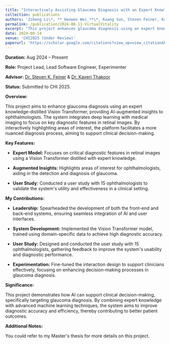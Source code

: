 ```yaml
---
title: "Interactively Assisting Glaucoma Diagnosis with an Expert Knowledge-distilled Vision Transformer (Under Review)"
collection: publications
authors: 'Ziheng Li\*, **_Haowen Wei_**\*, Kuang Sun, Steven Feiner, Kaveri Thakoor'
permalink: /publication/2024-08-11-VirtualVitality
excerpt: "This project enhances glaucoma diagnosis using an expert knowledge-distilled Vision Transformer, providing AI-augmented insights to ophthalmologists. The system integrates deep learning with medical imaging to focus on key diagnostic features in retinal images, interactively highlighting areas of interest for improved diagnosis. Validated with a user study involving 15 ophthalmologists, the tool demonstrates the potential of AI in supporting clinical decision-making and aiming for more accurate glaucoma diagnosis."
date: 2024-08-14
venue: 'CHI2025 (Under Review)'
paperurl: 'https://scholar.google.com/citations?view_op=view_citation&hl=en&user=phrai3MAAAAJ&citation_for_view=phrai3MAAAAJ:Y0pCki6q_DkC'
---
```



**Duration:** Aug 2024 – Present  

**Role:** Project Lead, Lead Software Engineer, Experimenter  

**Advisor:** [Dr. Steven K. Feiner](https://www.engineering.columbia.edu/faculty/steven-feiner) & [Dr. Kaveri Thakoor](https://www.vagelos.columbia.edu/profile/kaveri-thakoor-phd)



**Status:** Submitted to CHI 2025.




**Overview:**  

This project aims to enhance glaucoma diagnosis using an expert knowledge-distilled Vision Transformer, providing AI-augmented insights to ophthalmologists. The system integrates deep learning with medical imaging to focus on key diagnostic features in retinal images. By interactively highlighting areas of interest, the platform facilitates a more nuanced diagnosis process, aiming to support clinical decision-making.






**Key Features:**

- **Expert Model:** Focuses on critical diagnostic features in retinal images using a Vision Transformer distilled with expert knowledge.

- **Augmented Insights:** Highlights areas of interest for ophthalmologists, aiding in the detection and diagnosis of glaucoma.

- **User Study:** Conducted a user study with 15 ophthalmologists to validate the system's utility and effectiveness in a clinical setting.


**My Contributions:**

- **Leadership:** Spearheaded the development of both the front-end and back-end systems, ensuring seamless integration of AI and user interfaces.

- **System Development:** Implemented the Vision Transformer model, trained using domain-specific data to achieve high diagnostic accuracy.

- **User Study:** Designed and conducted the user study with 15 ophthalmologists, gathering feedback to improve the system's usability and diagnostic performance.

- **Experimentation:** Fine-tuned the interaction design to support clinicians effectively, focusing on enhancing decision-making processes in glaucoma diagnosis.


**Significance:**  

This project demonstrates how AI can support clinical decision-making, specifically targeting glaucoma diagnosis. By combining expert knowledge with advanced machine learning techniques, the system aims to improve diagnostic accuracy and efficiency, thereby contributing to better patient outcomes.




**Additional Notes:**  

You could refer to my Master's thesis for more details on this project.
